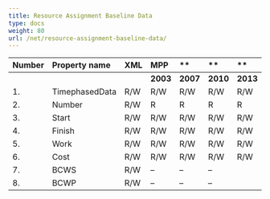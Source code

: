 ```yaml
---
title: Resource Assignment Baseline Data
type: docs
weight: 80
url: /net/resource-assignment-baseline-data/
---
```


|**Number** |**Property name** |**XML** |**MPP** |** |** |**  |** |** |**Comments** |
| :- | :- | :- | :- | :- | :- | :- | :- | :- | :- |
| | | |**2003** |**2007** |**2010** |**2013** |**2016** |**2019** | |
|1. |TimephasedData |R/W |R/W |R/W |R/W |R/W | |
|2. |Number |R/W |R |R |R |R | |
|3. |Start |R/W |R/W |R/W |R/W |R/W| |
|4. |Finish |R/W |R/W |R/W |R/W |R/W| |
|5. |Work |R/W |R/W |R/W |R/W |R/W| |
|6. |Cost |R/W |R/W |R/W |R/W |R/W| |
|7. |BCWS |R/W |– |– |– | | |
|8. |BCWP |R/W |– |– |– | | |

